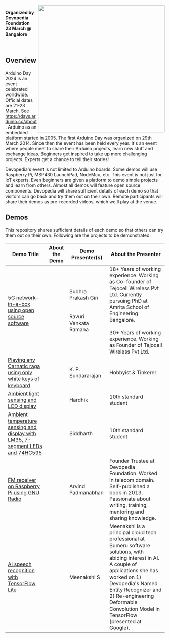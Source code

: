 <img src="http://www.devopedia.org/images/logo/logo-name-reg-h.png" width="400" align="right">

**Organized by Devopedia Foundation**<br>**23 March @ Bangalore**<br><br><br>

## Overview

Arduino Day 2024 is an event celebrated worldwide. Official dates are 21-23 March. See https://days.arduino.cc/about. Arduino as an embedded platform started in 2005. The first Arduino Day was organized on 29th March 2014. Since then the event has been held every year. It's an event where people meet to share their Arduino projects, learn new stuff and exchange ideas. Beginners get inspired to take up more challenging projects. Experts get a chance to tell their stories!

Devopedia's event is not limited to Arduino boards. Some demos will use Raspberry Pi, MSP430 LaunchPad, NodeMcu, etc. This event is not just for IoT experts. Even beginners are given a platform to demo simple projects and learn from others. Almost all demos will feature open source components. Devopedia will share sufficient details of each demo so that visitors can go back and try them out on their own. Remote participants will share their demos as pre-recorded videos, which we'll play at the venue.


## Demos

This repository shares sufficient details of each demo so that others can try them out on their own. Following are the projects to be demonstrated:

| Demo Title | About the Demo | Demo Presenter(s) | About the Presenter |
| --- | --- | --- | --- |
| [5G network-in-a-box using open source software](5G-NIB) | | Subhra Prakash Giri<br><br><br>Ravuri Venkata Ramana | 18+ Years of working experience. Working as Co-founder of Tejocell Wireless Pvt Ltd. Currently pursuing PhD at Amrita School of Engineering Bangalore.<br><br>30+ Years of working experience. Working as Founder of Tejocell Wireless Pvt Ltd. |
| [Playing any Carnatic raga using only white keys of keyboard](Configurable-Music-Keybaord) | | K. P. Sundararajan | Hobbyist  & Tinkerer |
| [Ambient light sensing and LCD display](LDR-LCD-2x16) | | Hardhik | 10th standard student |
| [Ambient temperature sensing and display with LM35, 7-segment LEDs and 74HC595](LM35-7Segx3) | | Siddharth | 10th standard student |
| [FM receiver on Raspberry Pi using GNU Radio](SDR-WBFN-RX-RPI) | | Arvind Padmanabhan | Founder Trustee at Devopedia Foundation. Worked in telecom domain. Self-published a book in 2013. Passionate about writing, training, mentoring and sharing knowledge. |
| [AI speech recognition with TensorFlow Lite](SpeechRecognition-SparkfunEdge) | | Meenakshi S | Meenakshi is a principal cloud tech professional at Sumeru software solutions, with abiding interest in AI. A couple of applications she has worked on 1) Devopedia's Named Entity Recognizer and 2) Re-engineering Deformable Convolution Model in TensorFlow (presented at Google). |
